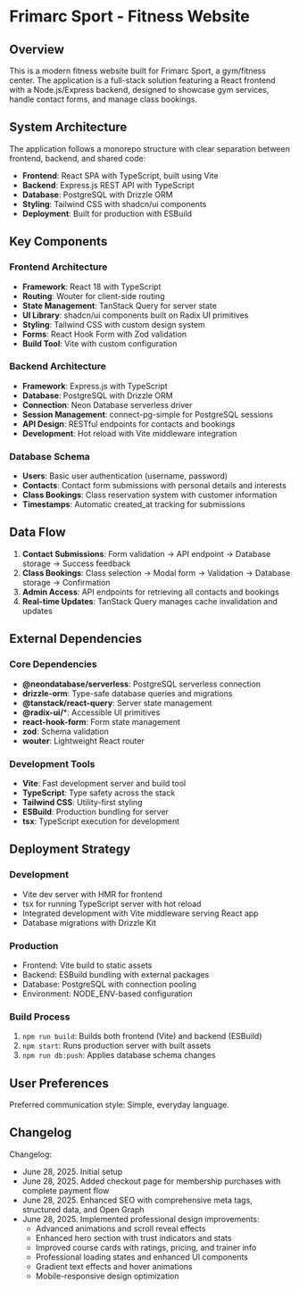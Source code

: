 # Frimarc Sport - Fitness Website

## Overview

This is a modern fitness website built for Frimarc Sport, a gym/fitness center. The application is a full-stack solution featuring a React frontend with a Node.js/Express backend, designed to showcase gym services, handle contact forms, and manage class bookings.

## System Architecture

The application follows a monorepo structure with clear separation between frontend, backend, and shared code:

- **Frontend**: React SPA with TypeScript, built using Vite
- **Backend**: Express.js REST API with TypeScript
- **Database**: PostgreSQL with Drizzle ORM
- **Styling**: Tailwind CSS with shadcn/ui components
- **Deployment**: Built for production with ESBuild

## Key Components

### Frontend Architecture
- **Framework**: React 18 with TypeScript
- **Routing**: Wouter for client-side routing
- **State Management**: TanStack Query for server state
- **UI Library**: shadcn/ui components built on Radix UI primitives
- **Styling**: Tailwind CSS with custom design system
- **Forms**: React Hook Form with Zod validation
- **Build Tool**: Vite with custom configuration

### Backend Architecture
- **Framework**: Express.js with TypeScript
- **Database**: PostgreSQL with Drizzle ORM
- **Connection**: Neon Database serverless driver
- **Session Management**: connect-pg-simple for PostgreSQL sessions
- **API Design**: RESTful endpoints for contacts and bookings
- **Development**: Hot reload with Vite middleware integration

### Database Schema
- **Users**: Basic user authentication (username, password)
- **Contacts**: Contact form submissions with personal details and interests
- **Class Bookings**: Class reservation system with customer information
- **Timestamps**: Automatic created_at tracking for submissions

## Data Flow

1. **Contact Submissions**: Form validation → API endpoint → Database storage → Success feedback
2. **Class Bookings**: Class selection → Modal form → Validation → Database storage → Confirmation
3. **Admin Access**: API endpoints for retrieving all contacts and bookings
4. **Real-time Updates**: TanStack Query manages cache invalidation and updates

## External Dependencies

### Core Dependencies
- **@neondatabase/serverless**: PostgreSQL serverless connection
- **drizzle-orm**: Type-safe database queries and migrations
- **@tanstack/react-query**: Server state management
- **@radix-ui/***: Accessible UI primitives
- **react-hook-form**: Form state management
- **zod**: Schema validation
- **wouter**: Lightweight React router

### Development Tools
- **Vite**: Fast development server and build tool
- **TypeScript**: Type safety across the stack
- **Tailwind CSS**: Utility-first styling
- **ESBuild**: Production bundling for server
- **tsx**: TypeScript execution for development

## Deployment Strategy

### Development
- Vite dev server with HMR for frontend
- tsx for running TypeScript server with hot reload
- Integrated development with Vite middleware serving React app
- Database migrations with Drizzle Kit

### Production
- Frontend: Vite build to static assets
- Backend: ESBuild bundling with external packages
- Database: PostgreSQL with connection pooling
- Environment: NODE_ENV-based configuration

### Build Process
1. `npm run build`: Builds both frontend (Vite) and backend (ESBuild)
2. `npm start`: Runs production server with built assets
3. `npm run db:push`: Applies database schema changes

## User Preferences

Preferred communication style: Simple, everyday language.

## Changelog

Changelog:
- June 28, 2025. Initial setup
- June 28, 2025. Added checkout page for membership purchases with complete payment flow
- June 28, 2025. Enhanced SEO with comprehensive meta tags, structured data, and Open Graph
- June 28, 2025. Implemented professional design improvements:
  - Advanced animations and scroll reveal effects
  - Enhanced hero section with trust indicators and stats
  - Improved course cards with ratings, pricing, and trainer info
  - Professional loading states and enhanced UI components
  - Gradient text effects and hover animations
  - Mobile-responsive design optimization